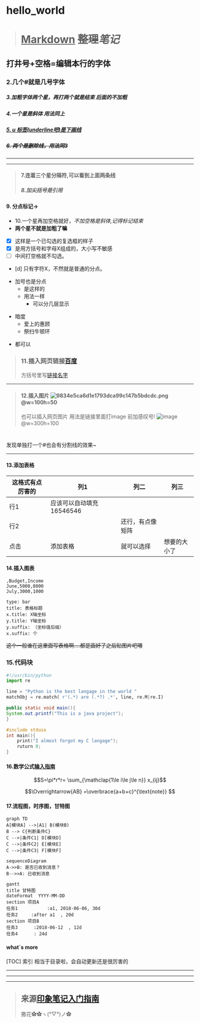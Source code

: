 # hello_world
># <u>Markdown</u> ~~整理~~*笔记*

## 打井号+空格=编辑本行的字体
### 2.几个#就是几号字体
##### **3.加粗字体两个星，再打两个就是结束**    后面的不加粗
##### *4.一个星是斜体*    用法同上
##### <u>5. u 标签(underline吧)是下画线</u>
##### ~~6. 两个是删除线，用法同3~~ 
*** 
***
>#### 7.连着三个星分隔符,可以看到上面两条线
>##### 8.加尖括号是引用

#### 9. 分点标记->
* 10.一个星再加空格就好，*不加空格是斜体,记得标记结束*
* **两个星不就是加粗了嘛**
* [x] 这样是一个已勾选的复选框的样子
* [X] 是用方括号和字母X组成的，大小写不敏感
* [ ] 中间打空格就不勾选。
* [d] 只有字符X，不然就是普通的分点。

+ 加号也是分点
    + 是这样的
    + 用法一样
        + 可以分几层显示
* 暗度
    * 爱上的惠顾
    * 祭扫牛顿环
+ 都可以
>### 11.插入网页链接[百度](www.baidu.com)
>方括号里写[链接名字](后面接圆括号打url)
***
>#### 12.插入图片 ![9834e5ca6d1e1793dca99c147b5bdcdc.png](en-resource://database/387:1)@w=100h=50
>也可以插入网页图片 用法是链接里面打image 前加感叹号!
![image](https://www.baidu.com/img/bd_logo1.png?where=super)@w=300h=100

#
发现单独打一个#也会有分割线的效果~
***

#### 13.添加表格

| 这格式有点厉害的 |列1   |列二  |列三  |
| --- | --- | --- | --- |
| 行1 | 应该可以自动填充16546546 |  |  |
| 行2 |  | 还行，有点像矩阵 |  |
|点击| 添加表格 |就可以选择 |想要的大小了 | 这里多了是没用的，因为没定义列| 

#### 14.插入图表
```chart
,Budget,Income
June,5000,8000
July,3000,1000

type: bar
title: 表格标题
x.title: X轴坐标
y.title: Y轴坐标
y.suffix: （坐标值后缀）
x.suffix: 个
```
~~这个一般谁在这里面写表格啊....都是画好了之后贴图片吧喂~~


### 15.代码块
```python
#!/usr/bin/python
import re

line = "Python is the best langage in the world "
matchObj = re.match( r'(.*) are (.*?) .*', line, re.M|re.I)
```
```java
public static void main(){
System.out.printf("This is a java project");
}
```
```C
#include stduio
int main(){
    print("I almost forgot my C langage");
    ruturn 0;
}
```

#### 16.数学公式[输入指南](https://katex.org/docs/supported.html)
```math
S=\pi*r*r=
\sum_{\mathclap{1\le i\le j\le n}} x_{ij}
```
```math
\Overrightarrow{AB}
=\overbrace{a+b+c}^{\text{note}}

```

#### 17.流程图，时序图，甘特图
```mermaid
graph TD
A[模块A] -->|A1| B(模块B)
B --> C{判断条件C}
C -->|条件C1| D[模块D]
C -->|条件C2| E[模块E]
C -->|条件C3| F[模块F]
```
```mermaid
sequenceDiagram
A->>B: 是否已收到消息？
B-->>A: 已收到消息
```
```mermaid
gantt
title 甘特图
dateFormat  YYYY-MM-DD
section 项目A
任务1           :a1, 2018-06-06, 30d
任务2     :after a1  , 20d
section 项目B
任务3      :2018-06-12  , 12d
任务4      : 24d
```

#### what`s more 

[TOC] 索引
相当于目录啦，会自动更新还是很厉害的
***
***
***
>## 来源[印象笔记入门指南](https://list.yinxiang.com/markdown/eef42447-db3f-48ee-827b-1bb34c03eb83.php)
>撒花✿✿ヽ(°▽°)ノ✿
